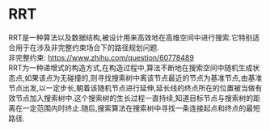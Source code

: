 # RRT
RRT是一种算法以及数据结构,被设计用来高效地在高维空间中进行搜索.它特别适合用于在涉及非完整约束场合下的路径规划问题.<br>
非完整约束: https://www.zhihu.com/question/60778489 <br>
RRT为一种递增式的构造方式,在构造过程中,算法不断地在搜索空间中随机生成状态点,如果该点为无碰撞的,则寻找搜索树中离该节点最近的节点为基准节点,由基准节点出发,以一定步长,朝着该随机节点进行延伸,延长线的终点所在的位置被当做有效节点加入搜索树中.这个搜索树的生长过程一直持续,知道目标节点与搜索树的距离在一定范围内时终止.随后,搜索算法在搜索树中寻找一条连接起点和终点的最短路径.<br>
